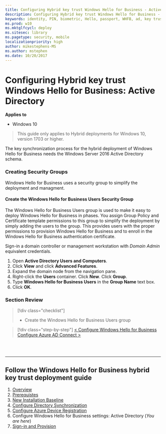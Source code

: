 ```yaml
---
title: Configuring Hybrid key trust Windows Hello for Business - Active Directory (AD)
description: Configuring Hybrid key trust Windows Hello for Business - Active Directory (AD)
keywords: identity, PIN, biometric, Hello, passport, WHFB, ad, key trust, key-trust
ms.prod: w10
ms.mktglfcycl: deploy
ms.sitesec: library
ms.pagetype: security, mobile
localizationpriority: high
author: mikestephens-MS
ms.author: mstephen
ms.date: 10/20/2017
---
```

# Configuring Hybrid key trust Windows Hello for Business: Active Directory

**Applies to**
-   Windows 10

>This guide only applies to Hybrid deployments for Windows 10, version 1703 or higher.

The key synchronization process for the hybrid deployment of Windows Hello for Business needs the Windows Server 2016 Active Directory schema. 


### Creating Security Groups

Windows Hello for Business uses a security group to simplify the deployment and managment.

#### Create the Windows Hello for Business Users Security Group

The Windows Hello for Business Users group is used to make it easy to deploy Windows Hello for Business in phases.  You assign Group Policy and Certificate template permissions to this group to simplify the deployment by simply adding the users to the group.  This provides users with the proper permissions to provision Windows Hello for Business and to enroll in the Windows Hello for Business authentication certificate.

Sign-in a domain controller or management workstation with *Domain Admin* equivalent credentials.

1.	Open **Active Directory Users and Computers**.
2.	Click **View** and click **Advanced Features**.
3.	Expand the domain node from the navigation pane.
4.	Right-click the **Users** container. Click **New**. Click **Group**.
5.	Type **Windows Hello for Business Users** in the **Group Name** text box.
6.	Click **OK**.

### Section Review

> [!div class="checklist"]
> * Create the Windows Hello for Business Users group

>[!div class="step-by-step"]
[< Configure Windows Hello for Business](hello-hybrid-key-whfb-settings.md)
[Configure Azure AD Connect >](hello-hybrid-key-whfb-settings-dir-sync.md)

<br><br>

<hr>

## Follow the Windows Hello for Business hybrid key trust deployment guide
1. [Overview](hello-hybrid-cert-trust.md)
2. [Prerequistes](hello-hybrid-key-trust-prereqs.md)
3. [New Installation Baseline](hello-hybrid-key-new-install.md)
4. [Configure Directory Synchronization](hello-hybrid-key-trust-dirsync.md)
5. [Configure Azure Device Registration](hello-hybrid-key-trust-devreg.md)
6. Configure Windows Hello for Business settings: Active Directory (*You are here*)
7. [Sign-in and Provision](hello-hybrid-key-whfb-provision.md)